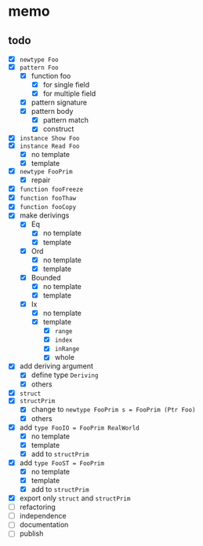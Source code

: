 memo
====

todo
----

* [x] `newtype Foo`
* [x] `pattern Foo`
	+ [x] function foo
		- [x] for single field
		- [x] for multiple field
	+ [x] pattern signature
	+ [x] pattern body
		- [x] pattern match
		- [x] construct
* [x] `instance Show Foo`
* [x] `instance Read Foo`
	- [x] no template
	- [x] template
* [x] `newtype FooPrim`
	+ [x] repair
* [x] `function fooFreeze`
* [x] `function fooThaw`
* [x] `function fooCopy`
* [x] make derivings
	+ [x] Eq
		- [x] no template
		- [x] template
	+ [x] Ord
		- [x] no template
		- [x] template
	+ [x] Bounded
		- [x] no template
		- [x] template
	+ [x] Ix
		- [x] no template
		- [x] template
			* [x] `range`
			* [x] `index`
			* [x] `inRange`
			* [x] whole
* [x] add deriving argument
	+ [x] define type `Deriving`
	+ [x] others
* [x] `struct`
* [x] `structPrim`
	+ [x] change to `newtype FooPrim s = FooPrim (Ptr Foo)`
	+ [x] others
* [x] add `type FooIO = FooPrim RealWorld`
	+ [x] no template
	+ [x] template
	+ [x] add to `structPrim`
* [x] add `type FooST = FooPrim`
	+ [x] no template
	+ [x] template
	+ [x] add to `structPrim`
* [x] export only `struct` and `structPrim`
* [ ] refactoring
* [ ] independence
* [ ] documentation
* [ ] publish
